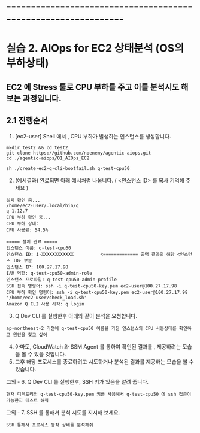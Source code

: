 # --------------------------------------------------------------

# 실습 2. AIOps for EC2 상태분석 (OS의 부하상태)

## EC2 에 Stress 툴로 CPU 부하를 주고 이를 분석시도 해보는 과정입니다. 

## 2.1 진행순서

1. [ec2-user] Shell 에서 , CPU 부하가 발생하는 인스턴스를 생성합니다.
```
mkdir test2 && cd test2
git clone https://github.com/noenemy/agentic-aiops.git
cd ./agentic-aiops/01_AIOps_EC2

sh ./create-ec2-q-cli-bootfail.sh q-test-cpu50
```
2. (예시결과) 완료되면 아래 예시처럼 나옵니다. ( <인스턴스 ID> 를 복사 기억해 주세요 )
```
설치 확인 중...
/home/ec2-user/.local/bin/q
q 1.12.7
CPU 부하 확인 중...
CPU 부하 상태:
CPU 사용률: 54.5%

===== 설치 완료 =====
인스턴스 이름: q-test-cpu50
인스턴스 ID: i-XXXXXXXXXXXX          <============= 출력 결과의 해당 <인스턴스 ID> 부분 
인스턴스 IP: 100.27.17.98
IAM 역할: q-test-cpu50-admin-role
인스턴스 프로파일: q-test-cpu50-admin-profile
SSH 접속 명령어: ssh -i q-test-cpu50-key.pem ec2-user@100.27.17.98
CPU 부하 확인 명령어: ssh -i q-test-cpu50-key.pem ec2-user@100.27.17.98 '/home/ec2-user/check_load.sh'
Amazon Q CLI 사용 시작: q login
```

3. Q Dev CLI 를 실행한후 아래와 같이 분석을 요청합니다.
```
ap-northeast-2 리전에 q-test-cpu50 이름을 가진 인스턴스의 CPU 사용상태를 확인하고 원인을 찾고 싶어
```

4. 아마도, CloudWatch 와 SSM Agent 를 통하여 확인된 결과를 , 제공하려는 모습을 볼 수 있을 것입니다.
5. 그후 해당 프로세스를 종료하려고 시도하거나 분석된 결과를 제공하는 모습을 볼 수 있습니다.


그외 - 6. Q Dev CLI 를 실행한후, SSH 키가 있음을 알려 줍니다.
```
현재 디렉토리의 q-test-cpu50-key.pem 키를 사용해서 q-test-cpu50 에 ssh 접근이 가능한지 테스트 해줘
```
그외 - 7. SSH 를 통해서 분석 시도를 지시해 보세요. 
```
SSH 통해서 프로세스 동작 상태를 분석해줘 
```
   
